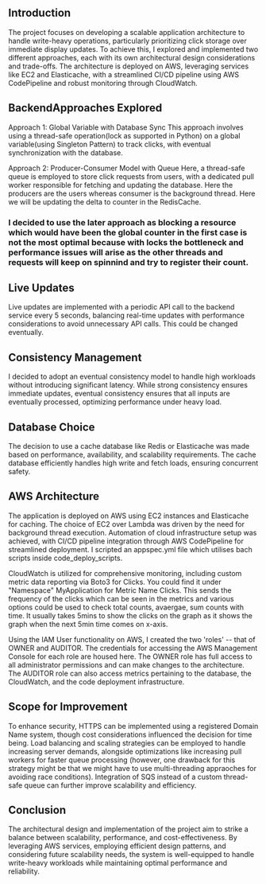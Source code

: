 ## Introduction
The project focuses on developing a scalable application architecture to handle write-heavy operations, particularly prioritizing click storage over immediate display updates. To achieve this, I explored and implemented two different approaches, each with its own architectural design considerations and trade-offs. The architecture is deployed on AWS, leveraging services like EC2 and Elasticache, with a streamlined CI/CD pipeline using AWS CodePipeline and robust monitoring through CloudWatch.

## BackendApproaches Explored
Approach 1: Global Variable with Database Sync
This approach involves using a thread-safe operation(lock as supported in Python) on a global variable(using Singleton Pattern) to track clicks, with eventual synchronization with the database. 

Approach 2: Producer-Consumer Model with Queue
Here, a thread-safe queue is employed to store click requests from users, with a dedicated pull worker responsible for fetching and updating the database. Here the producers are the users whereas consumer is the background thread. Here we will be updating the delta to counter in the RedisCache.

### I decided to use the later approach as blocking a resource which would have been the global counter in the first case is not the most optimal because with locks the bottleneck and performance issues will arise as the other threads and requests will keep on spinnind and try to register their count.

## Live Updates
Live updates are implemented with a periodic API call to the backend service every 5 seconds, balancing real-time updates with performance considerations to avoid unnecessary API calls. This could be changed eventually.

## Consistency Management
I decided to adopt an eventual consistency model to handle high workloads without introducing significant latency. While strong consistency ensures immediate updates, eventual consistency ensures that all inputs are eventually processed, optimizing performance under heavy load.

## Database Choice
The decision to use a cache database like Redis or Elasticache was made based on performance, availability, and scalability requirements. The cache database efficiently handles high write and fetch loads, ensuring concurrent safety.

## AWS Architecture
The application is deployed on AWS using EC2 instances and Elasticache for caching. The choice of EC2 over Lambda was driven by the need for background thread execution. Automation of cloud infrastructure setup was achieved, with CI/CD pipeline integration through AWS CodePipeline for streamlined deployment. I scripted an appspec.yml file which utilises bach scripts inside code_deploy_scripts. 

CloudWatch is utilized for comprehensive monitoring, including custom metric data reporting via Boto3 for Clicks. You could find it under "Namespace" MyApplication for Metric Name Clicks. This sends the frequency of the clicks which can be seen in the metrics and various options could be used to check total counts, avaergae, sum counts with time. It usually takes 5mins to show the clicks on the graph as it shows the graph when the next 5min time comes on x-axis.

Using the IAM User functionality on AWS, I created the two 'roles' -- that of OWNER and AUDITOR. The credentials for accessing the AWS Management Console for each role are housed here. The OWNER role has full access to all administrator permissions and can make changes to the architecture. The AUDITOR role can also access metrics pertaining to the database, the CloudWatch, and the code deployment infrastructure. 

## Scope for Improvement
To enhance security, HTTPS can be implemented using a registered Domain Name system, though cost considerations influenced the decision for time being. Load balancing and scaling strategies can be employed to handle increasing server demands, alongside optimizations like increasing pull workers for faster queue processing (however, one drawback for this strategy might be that we might have to use multi-threading appraoches for avoiding race conditions). Integration of SQS instead of a custom thread-safe queue can further improve scalability and efficiency.

## Conclusion
The architectural design and implementation of the project aim to strike a balance between scalability, performance, and cost-effectiveness. By leveraging AWS services, employing efficient design patterns, and considering future scalability needs, the system is well-equipped to handle write-heavy workloads while maintaining optimal performance and reliability.
